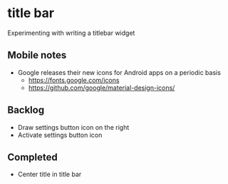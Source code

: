# title bar
Experimenting with writing a titlebar widget

## Mobile notes
* Google releases their new icons for Android apps on a periodic basis
  * https://fonts.google.com/icons
  * https://github.com/google/material-design-icons/

## Backlog
* Draw settings button icon on the right
* Activate settings button icon

## Completed
* Center title in title bar